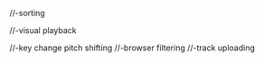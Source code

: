 <!-- //-add volume control for global and each track -->
<!-- //-stop playback when all tracks finished playing -->
//-sorting
<!-- //-home page/main header -->
<!-- //-keyboard controls -->
//-visual playback
<!-- //-help modal -->
<!-- //-play track sample -->
//-key change pitch shifting
//-browser filtering
//-track uploading
<!-- //-add comments  -->